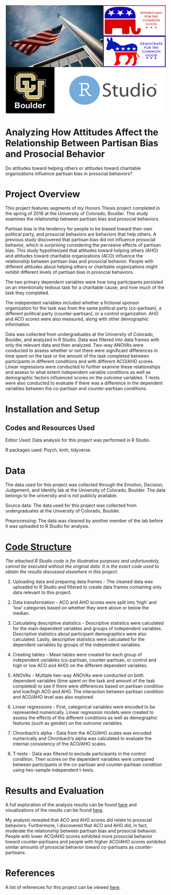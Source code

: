 ![](CU_Thesis_coverphoto.PNG)

# Analyzing How Attitudes Affect the Relationship Between Partisan Bias and Prosocial Behavior
Do attitudes toward helping others or attitudes toward charitable organizations influence partisan bias in prosocial behaviors?

# Project Overview
This project features segments of my Honors Thesis project completed in the spring of 2019 at the University of Colorado, Boulder. This study examines the relationship between partisan bias and prosocial behaviors. 

Partisan bias is the tendency for people to be biased toward their own political party, and prosocial behaviors are behaviors that help others. A previous study discovered that partisan bias did not influence prosocial behavior, which is surprising considering the pervasive effects of partisan bias. This study hypothesized that attitudes toward helping others (AHO) and attitudes toward charitable organizations (ACO) influence the relationship between partisan bias and prosocial behavior. People with different attitudes about helping others or charitable organizations might exhibit different levels of partisan bias in prosocial behaviors. 

The two primary dependent variables were how long participants persisted on an intentionally tedious task for a charitable cause, and how much of the task they completed. 

The independent variables included whether a fictional sponsor organization for the task was from the same political party (co-partisan), a different political party (counter-partisan), or a control organization. AHO and ACO scores were also measured, along with other demographic information.

Data was collected from undergraduates at the University of Colorado, Boulder, and analyzed in R Studio. Data was filtered into data frames with only the relevant data and then analyzed. Two-way ANOVAs were conducted to assess whether or not there were significant differences in time spent on the task or the amount of the task completed between participants in different conditions and with different ACO/AHO scores. Linear regressions were conducted to further examine these relationships and assess to what extent independent variable conditions as well as demographic factors influenced scores on the outcome variables. T-tests were also conducted to evaluate if there was a difference in the dependent variables between the co-partisan and counter-partisan conditions.

# Installation and Setup
## Codes and Resources Used
Editor Used: Data analysis for this project was performed in R Studio.

R packages used: Psych, knitr, tidyverse.

# Data
The data used for this project was collected through the Emotion, Decision, Judgement, and Identity lab at the University of Colorado, Boulder. The data belongs to the university and is not publicly available. 

Source data: The data used for this project was collected from undergraduates at the University of Colorado, Boulder. 

Preprocessing: The data was cleaned by another member of the lab before it was uploaded to R Studio for analysis. 

# [Code Structure](Partisan_prosociality_analysis.Rmd)
*The attached R Studio code is for illustrative purposes and unfortunately, cannot be executed without the original data. It is the exact code used to obtain the results discussed elsewhere in this project.*

1. Uploading data and preparing data frames - The cleaned data was uploaded to R Studio and filtered to create data frames containing only data relevant to this project.
   
2. Data transformation - ACO and AHO scores were split into ‘high’ and ‘low’ categories based on whether they were above or below the median.
   
3. Calculating descriptive statistics - Descriptive statistics were calculated for the main dependent variables and groups of independent variables. Descriptive statistics about participant demographics were also calculated. Lastly, descriptive statistics were calculated for the dependent variables by groups of the independent variables. 

4. Creating tables - Mean tables were created for each group of independent variables (co-partisan, counter-partisan, or control and high or low ACO and AHO) on the different dependent variables. 

5. ANOVAs - Multiple two-way ANOVAs were conducted on both dependent variables (time spent on the task and amount of the task completed) to see if there were differences based on partisan condition and low/high ACO and AHO. The interaction between partisan condition and ACO/AHO level was also explored. 

6. Linear regressions - First, categorical variables were encoded to be represented numerically. Linear regression models were created to assess the effects of the different conditions as well as demographic features (such as gender) on the outcome variables. 

7. Chronbach’s alpha - Data from the ACO/AHO scales was encoded numerically and Chronbach’s alpha was calculated to evaluate the internal consistency of the ACO/AHO scales. 

8. T-tests - Data was filtered to exclude participants in the control condition. Then scores on the dependent variables were compared between participants in the co-partisan and counter-partisan condition using two-sample independent t-tests.

# Results and Evaluation
A full exploration of the analysis results can be found [here](https://github.com/CRJoseph77/Thesis/blob/570034ae0ed4b7106dee70ce1aa9638ef3aa3537/3.%20Results.pdf) and visualizations of the results can be found [here](https://github.com/CRJoseph77/Thesis/blob/ff3674d9e31558932d3fe7aa4eda66145539960f/Visualizations.pdf).

My analysis revealed that ACO and AHO scores did relate to prosocial behaviors. Furthermore, I discovered that ACO and AHO did, in fact, moderate the relationship between partisan bias and prosocial behavior. People with lower ACO/AHO scores exhibited more prosocial behavior toward counter-partisans and people with higher ACO/AHO scores exhibited similar amounts of prosocial behavior toward co-partisans as counter-partisans.

# References
A list of references for this project can be viewed [here](https://github.com/CRJoseph77/Thesis/blob/570034ae0ed4b7106dee70ce1aa9638ef3aa3537/4.%20References.pdf).

